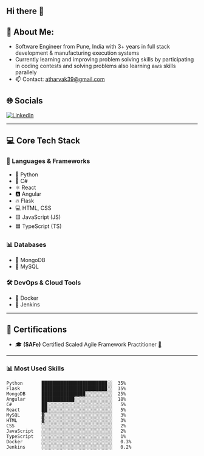 ## Hi there 👋

<!--
**atharvak2901/atharvak2901** is a ✨ _special_ ✨ repository because its `README.md` (this file) appears on your GitHub profile.

Here are some ideas to get you started:

- 🔭 I’m currently working on ...

- 🌱 I’m currently learning ...
- 👯 I’m looking to collaborate on ...
- 🤔 I’m looking for help with ...
- 💬 Ask me about ...
- 📫 How to reach me: ...
- 😄 Pronouns: ...
- ⚡ Fun fact: ...
-->

## 🤖 About Me:
  - Software Engineer from Pune, India with 3+ years in full stack development & manufacturing execution systems
  - Currently learning and improving problem solving skills by participating in coding contests and solving problems also learning aws skills parallely
  - 📫 Contact: atharvak39@gmail.com

## 🌐 Socials

[![LinkedIn](https://img.shields.io/badge/LinkedIn-blue?style=flat&logo=linkedin)](https://www.linkedin.com/in/atharva-kulkarni29/)  

---

## 💻 Core Tech Stack

### 🚀 Languages & Frameworks
- 🐍 Python
- 💠 C#
- ⚛️ React
- 🅰️ Angular
- 🔥 Flask
- 💻 HTML, CSS
- 🟨 JavaScript (JS)
- 🟦 TypeScript (TS)

### 📊 Databases
- 🍃 MongoDB
- 🐬 MySQL

### 🛠️ DevOps & Cloud Tools
- 🐳 Docker
- 🧪 Jenkins

---

## 📜 Certifications

- 🎓 **(SAFe)** Certified Scaled Agile Framework Practitioner [🔗](https://drive.google.com/file/d/1zbhvXwa0ux4iDfbfFlVsuEhDx4HrX9pE/view)

---
### 📊 Most Used Skills

```text
Python       ████████████████████████░░  35%
Flask        ████████████████████████░░  35%
MongoDB      ████████████████░░░░░░░░░░  25%
Angular      ████████████░░░░░░░░░░░░░░  18%
C#           ██░░░░░░░░░░░░░░░░░░░░░░░░   5%
React        ██░░░░░░░░░░░░░░░░░░░░░░░░   5%
MySQL        ▓░░░░░░░░░░░░░░░░░░░░░░░░░   3%
HTML         ▓░░░░░░░░░░░░░░░░░░░░░░░░░   3%
CSS          ░░░░░░░░░░░░░░░░░░░░░░░░░░   2%
JavaScript   ░░░░░░░░░░░░░░░░░░░░░░░░░░   2%
TypeScript   ░░░░░░░░░░░░░░░░░░░░░░░░░░   1%
Docker       ░░░░░░░░░░░░░░░░░░░░░░░░░░   0.3%
Jenkins      ░░░░░░░░░░░░░░░░░░░░░░░░░░   0.2%



